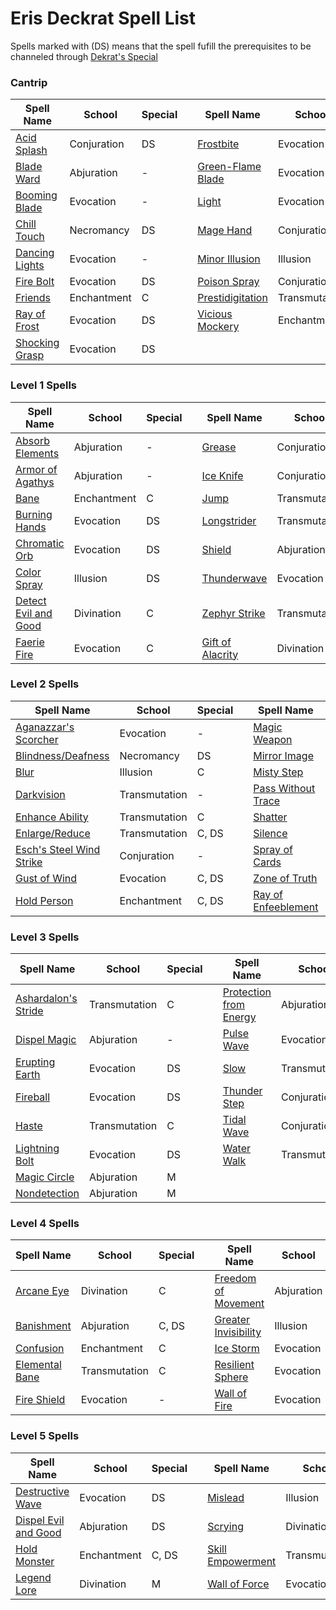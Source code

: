 # Eris Deckrat Spell List

Spells marked with (DS) means that the spell fufill the prerequisites to be channeled through [Dekrat's Special](index.md#level-3-dekrats-special)

### Cantrip

| Spell Name | School | Special | | Spell Name | School | Special |
|---|---|---|-|---|---|---|
| [Acid Splash](../../../spells/cantrip.md#acid-splash) | Conjuration | DS | | [Frostbite](../../../spells/cantrip.md#frostbite) | Evocation | DS |
| [Blade Ward](../../../spells/cantrip.md#blade-ward) | Abjuration | - | | [Green-Flame Blade](../../../spells/cantrip.md#green-flame-blade) | Evocation | - |
| [Booming Blade](../../../spells/cantrip.md#booming-blade) | Evocation | - | | [Light](../../../spells/cantrip.md#light) | Evocation | - |
| [Chill Touch](../../../spells/cantrip.md#chill-touch) | Necromancy | DS | | [Mage Hand](../../../spells/cantrip.md#mage-hand) | Conjuration | - |
| [Dancing Lights](../../../spells/cantrip.md#dancing-lights) | Evocation | - | | [Minor Illusion](../../../spells/cantrip.md#minor-illusion) | Illusion | - |
| [Fire Bolt](../../../spells/cantrip.md#fire-bolt) | Evocation | DS | | [Poison Spray](../../../spells/cantrip.md#poison-spray) | Conjuration | DS |
| [Friends](../../../spells/cantrip.md#friends) | Enchantment | C | | [Prestidigitation](../../../spells/cantrip.md#prestidigitation) | Transmutation | - |
| [Ray of Frost](../../../spells/cantrip.md#ray-of-frost) | Evocation | DS | | [Vicious Mockery](../../../spells/cantrip.md#vicious-mockery) | Enchantment | DS |
| [Shocking Grasp](../../../spells/cantrip.md#shocking-grasp) | Evocation | DS | | | | |

### Level 1 Spells

| Spell Name | School | Special | | Spell Name | School | Special |
|---|---|---|-|---|---|---|
| [Absorb Elements](../../../spells/1st-level.md#absorb-elements) | Abjuration | - | | [Grease](../../../spells/1st-level.md#grease) | Conjuration | DS |
| [Armor of Agathys](../../../spells/1st-level.md#armor-of-agathys) | Abjuration | - | | [Ice Knife](../../../spells/1st-level.md#ice-knife) | Conjuration | DS |
| [Bane](../../../spells/1st-level.md#bane) | Enchantment | C | | [Jump](../../../spells/1st-level.md#jump) | Transmutation | - |
| [Burning Hands](../../../spells/1st-level.md#burning-hands) | Evocation | DS | | [Longstrider](../../../spells/1st-level.md#longstrider) | Transmutation | - |
| [Chromatic Orb](../../../spells/1st-level.md#chromatic-orb) | Evocation | DS | | [Shield](../../../spells/1st-level.md#shield) | Abjuration | - |
| [Color Spray](../../../spells/1st-level.md#color-spray) | Illusion | DS | | [Thunderwave](../../../spells/1st-level.md#thunderwave) | Evocation | DS |
| [Detect Evil and Good](../../../spells/1st-level.md#detect-evil-and-good) | Divination | C | | [Zephyr Strike](../../../spells/1st-level.md#zephyr-strike) | Transmutation | C |
| [Faerie Fire](../../../spells/1st-level.md#faerie-fire) | Evocation | C | | [Gift of Alacrity](../../../spells/1st-level.md#gift-of-alacrity) | Divination | - |

### Level 2 Spells

| Spell Name | School | Special | | Spell Name | School | Special |
|---|---|---|-|---|---|---|
| [Aganazzar's Scorcher](../../../spells/2nd-level.md#aganazzars-scorcher) | Evocation | - | | [Magic Weapon](../../../spells/2nd-level.md#magic-weapon) | Transmutation | C |
| [Blindness/Deafness](../../../spells/2nd-level.md#blindnessdeafness) | Necromancy | DS | | [Mirror Image](../../../spells/2nd-level.md#mirror-image) | Illusion | - |
| [Blur](../../../spells/2nd-level.md#blur) | Illusion | C | | [Misty Step](../../../spells/2nd-level.md#misty-step) | Conjuration | - |
| [Darkvision](../../../spells/2nd-level.md#darkvision) | Transmutation | - | | [Pass Without Trace](../../../spells/2nd-level.md#pass-without-trace) | Abjuration | C |
| [Enhance Ability](../../../spells/2nd-level.md#enhance-ability) | Transmutation | C | | [Shatter](../../../spells/2nd-level.md#shatter) | Evocation | DS |
| [Enlarge/Reduce](../../../spells/2nd-level.md#enlarge-reduce) | Transmutation | C, DS | | [Silence](../../../spells/2nd-level.md#silence) | Illusion | C, R |
| [Esch's Steel Wind Strike](../../../spells/2nd-level.md#eschs-steel-wind-strike) | Conjuration | - | | [Spray of Cards](../../../spells/2nd-level.md#spray-of-cards) | Conjuration | DS |
| [Gust of Wind](../../../spells/2nd-level.md#gust-of-wind) | Evocation | C, DS | | [Zone of Truth](../../../spells/2nd-level.md#zone-of-truth) | Enchantment | C |
| [Hold Person](../../../spells/2nd-level.md#hold-person) | Enchantment | C, DS | | [Ray of Enfeeblement](../../../spells/2nd-level.md#ray-of-enfeeblement) | Necromancy | C, DS |

### Level 3 Spells

| Spell Name | School | Special | | Spell Name | School | Special |
|---|---|---|-|---|---|---|
| [Ashardalon's Stride](../../../spells/3rd-level.md#ashardalons-stride) | Transmutation | C | | [Protection from Energy](../../../spells/3rd-level.md#protection-from-energy) | Abjuration | C |
| [Dispel Magic](../../../spells/3rd-level.md#dispel-magic) | Abjuration | - | | [Pulse Wave](../../../spells/3rd-level.md#pulse-wave) | Evocation | DS |
| [Erupting Earth](../../../spells/3rd-level.md#erupting-earth) | Evocation | DS | | [Slow](../../../spells/3rd-level.md#slow-spell) | Transmutation | C, DS |
| [Fireball](../../../spells/3rd-level.md#fireball) | Evocation | DS | | [Thunder Step](../../../spells/3rd-level.md#thunder-step) | Conjuration | - |
| [Haste](../../../spells/3rd-level.md#haste) | Transmutation | C | | [Tidal Wave](../../../spells/3rd-level.md#tidal-wave) | Conjuration | DS |
| [Lightning Bolt](../../../spells/3rd-level.md#lightning-bolt) | Evocation | DS | | [Water Walk](../../../spells/3rd-level.md#water-walk) | Transmutation | R |
| [Magic Circle](../../../spells/3rd-level.md#magic-circle) | Abjuration | M | | |
| [Nondetection](../../../spells/3rd-level.md#nondetection) | Abjuration | M | | |

### Level 4 Spells

| Spell Name | School | Special | | Spell Name | School | Special |
|---|---|---|-|---|---|---|
| [Arcane Eye](../../../spells/4th-level.md#arcane-eye) | Divination | C | | [Freedom of Movement](../../../spells/4th-level.md#freedom-of-movement) | Abjuration | M |
| [Banishment](../../../spells/4th-level.md#banishment) | Abjuration | C, DS | | [Greater Invisibility](../../../spells/4th-level.md#greater-invisibility) | Illusion | C |
| [Confusion](../../../spells/4th-level.md#confusion) | Enchantment | C | | [Ice Storm](../../../spells/4th-level.md#ice-storm) | Evocation | DS |
| [Elemental Bane](../../../spells/4th-level.md#elemental-bane) | Transmutation | C | | [Resilient Sphere](../../../spells/4th-level.md#otilukes-resilient-sphere) | Evocation | C, DS |
| [Fire Shield](../../../spells/4th-level.md#fire-shield) | Evocation | - | | [Wall of Fire](../../../spells/4th-level.md#wall-of-fire) | Evocation | C |

### Level 5 Spells

| Spell Name | School | Special | | Spell Name | School | Special |
|---|---|---|-|---|---|---|
| [Destructive Wave](../../../spells/5th-level.md#destructive-wave) | Evocation | DS | | [Mislead](../../../spells/5th-level.md#mislead) | Illusion | C |
| [Dispel Evil and Good](../../../spells/5th-level.md#dispel-evil-and-good) | Abjuration | DS | | [Scrying](../../../../spells/5th-level.md#scrying) | Divination | C, R |
| [Hold Monster](../../../spells/5th-level.md#hold-monster) | Enchantment | C, DS | | [Skill Empowerment](../../../spells/5th-level.md#skill-empowerment) | Transmutation | C |
| [Legend Lore](../../../spells/5th-level.md#legend-lore) | Divination | M | | [Wall of Force](../../../spells/5th-level.md#wall-of-force) | Evocation | C |
